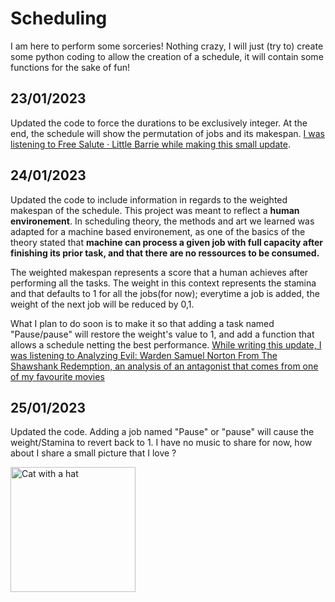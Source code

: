 # Scheduling
I am here to perform some sorceries!
Nothing crazy, I will just (try to) create some python coding to allow the creation of a schedule, it will contain some functions for the sake of fun!

## 23/01/2023
Updated the code to force the durations to be exclusively integer. At the end, the schedule will show the permutation of jobs and its makespan.
[I was listening to Free Salute · Little Barrie while making this small update](https://www.youtube.com/watch?v=kH6sJtRljW4).

## 24/01/2023

Updated the code to include information in regards to the weighted makespan of the schedule. 
This project was meant to reflect a **human environement**. In scheduling theory, the methods and art we learned was adapted for a machine based environement, as one of the basics of the theory stated that **machine can process a given job with full capacity after finishing its prior task, and that there are no ressources to be consumed.** 

The weighted makespan represents a score that a human achieves after performing all the tasks. The weight in this context represents the stamina and that defaults to 1 for all the jobs(for now); everytime a job is added, the weight of the next job will be reduced by 0,1.

What I plan to do soon is to make it so that adding a task named "Pause/pause" will restore the weight's value to 1, and add a function that allows a schedule netting the best performance.
[While writing this update, I was listening to Analyzing Evil: Warden Samuel Norton From The Shawshank Redemption, an analysis of an antagonist that comes from one of my favourite movies](https://www.youtube.com/watch?v=07sIviggH8M)


## 25/01/2023

Updated the code. Adding a job named "Pause" or "pause" will cause the weight/Stamina to revert back to 1. I have no music to share for now, how about I share a small picture that I love ? 

<img src="https://pbs.twimg.com/media/FLt0yAhXIAEhiH4?format=jpg" alt="Cat with a hat" width="200"/>

